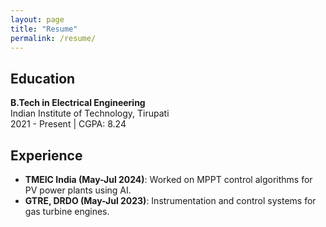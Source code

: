 ```yaml
---
layout: page
title: "Resume"
permalink: /resume/
---
```


## Education
  **B.Tech in Electrical Engineering**  
  Indian Institute of Technology, Tirupati  
  2021 - Present | CGPA: 8.24

## Experience
  - **TMEIC India (May-Jul 2024)**: Worked on MPPT control algorithms for PV power plants using AI.
  - **GTRE, DRDO (May-Jul 2023)**: Instrumentation and control systems for gas turbine engines.


